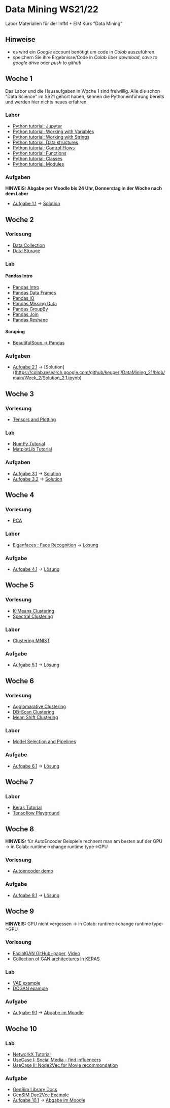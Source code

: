 # Data Mining WS21/22

Labor Materialien für der InfM + EIM Kurs "Data Mining"

## Hinweise
* es wird ein  *Google* account benötigt um code in *Colab* auszuführen.
* speichern Sie ihre Ergebnisse/Code in *Colab* über *download*, *save to google drive* oder *push to github* 

## Woche 1
Das Labor und die Hausaufgaben in Woche 1 sind freiwillig. Alle die schon "Data Science" im SS21 gehört haben, kennen die Pythoneinführung bereits und werden hier nichts neues erfahren.

### Labor
* [Python tutorial: Jupyter](https://colab.research.google.com/github/keuperj/DataMining_21/blob/main/Python_Tutorial/00_Jupyter-Intro.ipynb)
* [Python tutorial: Working with Variables](https://colab.research.google.com/github/keuperj/DataMining_21/blob/main/Python_Tutorial/01_variables.ipynb)
* [Python tutorial: Working with Strings](https://colab.research.google.com/github/keuperj/DataMining_21/blob/main/Python_Tutorial/02_strings.ipynb)
* [Python tutorial: Data structures](https://colab.research.google.com/github/keuperj/DataMining_21/blob/main/Python_Tutorial/03_data_structures.ipynb)
* [Python tutorial: Control Flows](https://colab.research.google.com/github/keuperj/DataMining_21/blob/main/Python_Tutorial/04_control_flow.ipynb)
* [Python tutorial: Functions](https://colab.research.google.com/github/keuperj/DataMining_21/blob/main/Python_Tutorial/05_functions.ipynb)
* [Python tutorial: Classes](https://colab.research.google.com/github/keuperj/DataMining_21/blob/main/Python_Tutorial/06_classes.ipynb)
* [Python tutorial: Modules](https://colab.research.google.com/github/keuperj/DataMining_21/blob/main/Python_Tutorial/07_modules.ipynb)


### Aufgaben
**HINWEIS: Abgabe per Moodle bis 24 Uhr, Donnerstag in der Woche nach dem Labor**

* [Aufgabe 1.1](https://colab.research.google.com/github/keuperj/DataMining_21/blob/main/Week_1/Assignment-01.ipynb) -> [Solution](https://colab.research.google.com/github/keuperj/DataMining_21/blob/main/Week_1/Solution-1.ipynb)

## Woche 2

### Vorlesung
* [Data Collection](https://colab.research.google.com/github/keuperj/DataMining_21/blob/main/Week_2/Lecture_Data_Collection.ipynb)
* [Data Storage](https://colab.research.google.com/github/keuperj/DataMining_21/blob/main/Week_2/Lecture_Data_Storage.ipynb)

### Lab
#### Pandas Intro
* [Pandas Intro](https://colab.research.google.com/github/keuperj/DataMining_21/blob/main/Week_2/Lab_pandas_01_Intro.ipynb)
* [Pandas Data Frames](https://colab.research.google.com/github/keuperj/DataMining_21/blob/main/Week_2/Lab_pandas_02_DataFrame.ipynb)
* [Pandas IO](https://colab.research.google.com/github/keuperj/DataMining_21/blob/main/Week_2/Lab_pandas_03_IO.ipynb)
* [Pandas Missing Data](https://colab.research.google.com/github/keuperj/DataMining_21/blob/main/Week_2/Lab_pandas_04_MissingData.ipynb)
* [Pandas GroupBy](https://colab.research.google.com/github/keuperj/DataMining_21/blob/main/Week_2/Lab_pandas_05_Group_by.ipynb)
* [Pandas Join](https://colab.research.google.com/github/keuperj/DataMining_21/blob/main/Week_2/Lab_pandas_06_MergeandJoin.ipynb)
* [Pandas Reshape](https://colab.research.google.com/github/keuperj/DataMining_21/blob/main/Week_2/Lab_pandas_07_reshape.ipynb) 
#### Scraping
* [BeautifulSoup -> Pandas](https://colab.research.google.com/github/keuperj/DataMining_21/blob/main/Week_2/Lab_Scraping.ipynb)

### Aufgaben
* [Aufgabe 2.1](https://colab.research.google.com/github/keuperj/DataMining_21/blob/main/Week_2/Assingment_2.1.ipynb) -> [Solution]((https://colab.research.google.com/github/keuperj/DataMining_21/blob/main/Week_2/Solution_2.1.ipynb)

## Woche 3

### Vorlesung
* [Tensors and Plotting](https://colab.research.google.com/github/keuperj/DataMining_21/blob/main/Week_3/Lecture_03_02_Tensors_and_Plotting.ipynb)

### Lab
* [NumPy Tutorial](https://colab.research.google.com/github/keuperj/DataMining_21/blob/main/Week_3/Lab_01_Numpy.ipynb)
* [MatplotLib Tutorial](https://colab.research.google.com/github/keuperj/DataMining_21/blob/main/Week_3/Lab_02_Matplotlib-Intro.ipynb)
 

### Aufgaben
* [Aufgabe 3.1](https://colab.research.google.com/github/keuperj/DataMining_21/blob/main/Week_3/Assignment_3.1_Numpy.ipynb) -> [Solution](https://colab.research.google.com/github/keuperj/DataMining_21/blob/main/Week_3/Assignment_3.1_solution.ipynb)
* [Aufgabe 3.2](https://colab.research.google.com/github/keuperj/DataMining_21/blob/main/Week_3/Assignment_3.2_Matplotlib.ipynb) -> [Solution](https://colab.research.google.com/github/keuperj/DataMining_21/blob/main/Week_3/Assignment_3.2_Solution.ipynb)


## Woche 4

### Vorlesung
* [PCA](https://colab.research.google.com/github/keuperj/DataMining_21/blob/main/Week_4/Lecture_04_01_PCA.ipynb)

### Labor
* [Eigenfaces : Face Recognition](https://colab.research.google.com/github/keuperj/DataMining_21/blob/main/Week_4/Lab_face_recognition.ipynb) -> [Lösung](https://colab.research.google.com/github/keuperj/DataMining_21/blob/main/Week_4/Lab_face_recognition-solution.ipynb)

### Aufgabe
* [Aufgabe 4.1](https://colab.research.google.com/github/keuperj/DataMining_21/blob/main/Week_4/Assignment_face_recognition.ipynb) -> [Lösung](https://colab.research.google.com/github/keuperj/DataMining_21/blob/main/Week_4/Assignment_face_recognition-solution.ipynb)

## Woche 5

### Vorlesung
* [K-Means Clustering](https://colab.research.google.com/github/keuperj/DataMining_21/blob/main/Week_5/Lecture_K-Means_Demo.ipynb)
* [Spectral Clustering](https://colab.research.google.com/github/keuperj/DataMining_21/blob/main/Week_5/Lecture_Spectral_Demo.ipynb)

### Labor
* [Clustering MNIST](https://colab.research.google.com/github/keuperj/DataMining_21/blob/main/Week_5/Lab-Clustering-MNIST.ipynb) 

### Aufgabe
* [Aufgabe 5.1](https://colab.research.google.com/github/keuperj/DataMining_21/blob/main/Week_5/Assignment_Clustering_I.ipynb) -> [Lösung](https://elearning.hs-offenburg.de/moodle/course/view.php?id=5599#section-5)

## Woche 6

### Vorlesung
* [Agglomarative Clustering](https://colab.research.google.com/github/keuperj/DataMining_21/blob/main/Week_6/Agg-Clustering-Demo.ipynb)
* [DB-Scan Clustering](https://colab.research.google.com/github/keuperj/DataMining_21/blob/main/Week_6/DBScan-Demo.ipynb)
* [Mean Shift Clustering](https://colab.research.google.com/github/keuperj/DataMining_21/blob/main/Week_6/Mean-Shift-Demo.ipynb)
 
### Labor
* [Model Selection and Pipelines](https://colab.research.google.com/github/keuperj/DataMining_21/blob/main/Week_6/Lab_ModelSelection_and_Pipelines.ipynb) 


### Aufgabe
*  [Aufgabe 6.1](https://colab.research.google.com/github/keuperj/DataMining_21/blob/main/Week_6/Assignment_6_Clustering.ipynb) -> [Lösung](https://elearning.hs-offenburg.de/moodle/course/view.php?id=5599#section-6)

## Woche 7

### Labor
* [Keras Tutorial](https://colab.research.google.com/github/keuperj/DataMining_21/blob/main/Week_7/keras_intro.ipynb) 
* [Tensoflow Playground](https://playground.tensorflow.org/#activation=tanh&batchSize=10&dataset=circle&regDataset=reg-plane&learningRate=0.03&regularizationRate=0&noise=0&networkShape=4,2&seed=0.71610&showTestData=false&discretize=false&percTrainData=50&x=true&y=true&xTimesY=false&xSquared=false&ySquared=false&cosX=false&sinX=false&cosY=false&sinY=false&collectStats=false&problem=classification&initZero=false&hideText=false)

## Woche 8
**HINWEIS:** für AutoEncoder Beispiele rechnent man am besten auf der GPU -> in Colab: runtime->change runtime type->GPU 

### Vorlesung
* [Autoencoder demo](https://colab.research.google.com/github/keuperj/DataMining_21/blob/main/Week_8/Lecture_autoencoder-denoising.ipynb)

### Aufgabe
*  [Aufgabe 8.1](https://colab.research.google.com/github/keuperj/DataMining_21/blob/main/Week_8/Assignemnt_autoencoder-outlier.ipynb) -> [Lösung](https://elearning.hs-offenburg.de/moodle/course/view.php?id=5599#section-8)


## Woche 9
**HINWEIS:**  GPU nicht vergessen -> in Colab: runtime->change runtime type->GPU 
### Vorlesung
* [FacialGAN GitHub+paper](https://github.com/cc-hpc-itwm/FacialGAN), [Video](https://www.youtube.com/watch?v=N4jRSNKPB0s)
* [Collection of GAN architectures in KERAS](https://github.com/eriklindernoren/Keras-GAN)

### Lab
* [VAE example](https://colab.research.google.com/github/keuperj/DataMining_21/blob/main/Week_9/vae.ipynb)
* [DCGAN example](https://colab.research.google.com/github/keuperj/DataMining_21/blob/main/Week_9/dcgan.ipynb)
 

### Aufgabe
*  [Aufgabe 9.1](https://colab.research.google.com/github/keuperj/DataMining_21/blob/main/Week_9/Assignment_9.ipynb) -> [Abgabe im Moodle](https://elearning.hs-offenburg.de/moodle/course/view.php?id=5599#section-9)


## Woche 10

### Lab
* [NetworkX Tutorial](https://colab.research.google.com/github/keuperj/DataMining_21/blob/main/Week_10/NetworkX_Tutorial.ipynb)
* [UseCase I: Social Media - find influencers](https://colab.research.google.com/github/keuperj/DataMining_21/blob/main/Week_10/Network_Usecase.ipynb)
* [UseCase II: Node2Vec for Movie recommondation](https://colab.research.google.com/github/keuperj/DataMining_21/blob/main/Week_10/node2vec_movielens.ipynb) 

### Aufgabe
*  [GenSim Library Docs](https://radimrehurek.com/gensim/auto_examples/index.html#documentation)
*  [GenSIM Doc2Vec Example](https://colab.research.google.com/github/keuperj/DataMining_21/blob/main/Week_10/gensim_doc2vec.ipynb)
*  [Aufgabe 10.1](https://colab.research.google.com/github/keuperj/DataMining_21/blob/main/Week_10/Assignment_10.ipynb) -> [Abgabe im Moodle](https://elearning.hs-offenburg.de/moodle/course/view.php?id=5599#section-10)
